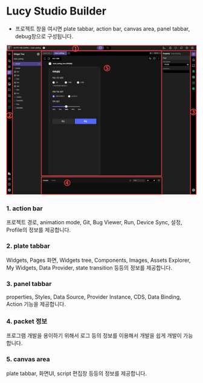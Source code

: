 # Lucy Studio Builder

* 프로젝트 창을 여시면 plate tabbar, action bar, canvas area, panel tabbar, debug창으로 구성됩니다.


![](../assets/menu1.png)


### 1. action bar
프로젝트 경로, animation mode, Git, Bug Viewer, Run, Device Sync, 설정, Profile의 정보를 제공합니다.


### 2. plate tabbar
Widgets, Pages 화면, Widgets tree, Components, Images, Assets Explorer, My Widgets, Data Provider, state transition 등등의 정보를 제공합니다.


### 3. panel tabbar 
properties, Styles, Data Source, Provider Instance, CDS, Data Binding, Action 기능을 제공합니다.


### 4. packet 정보
프로그램 개발을 용이하기 위해서 로그 등의 정보를 이용해서 개발을 쉽게 개발이 가능합니다.

### 5. canvas area
plate tabbar, 화면UI, script 편집창 등등의 정보를 제공합니다.